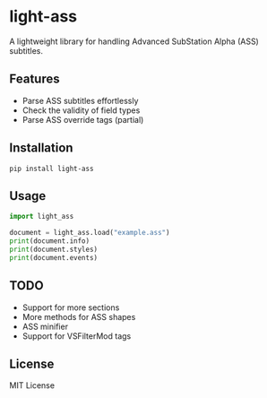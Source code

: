 # light-ass
A lightweight library for handling Advanced SubStation Alpha (ASS) subtitles.

## Features
- Parse ASS subtitles effortlessly
- Check the validity of field types
- Parse ASS override tags (partial)

## Installation
```
pip install light-ass
```

## Usage
```python
import light_ass

document = light_ass.load("example.ass")
print(document.info)
print(document.styles)
print(document.events)
```

## TODO
- Support for more sections
- More methods for ASS shapes
- ASS minifier
- Support for VSFilterMod tags

## License
MIT License
